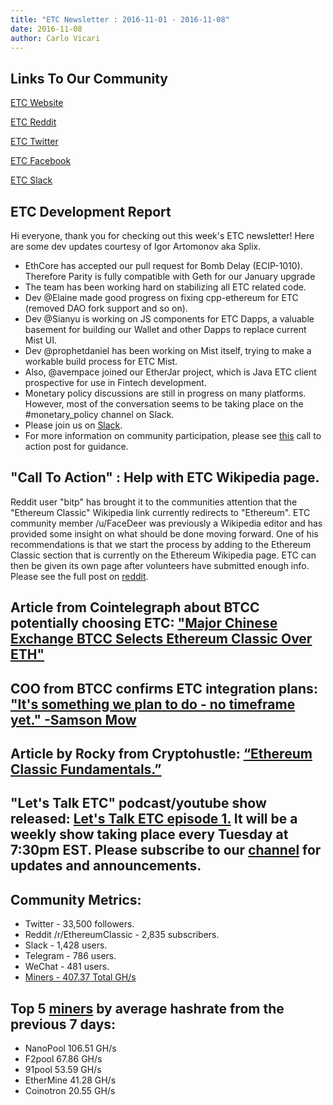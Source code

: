 ```yaml
---
title: "ETC Newsletter : 2016-11-01 - 2016-11-08"
date: 2016-11-08
author: Carlo Vicari
---
```


## Links To Our Community

[ETC Website](https://ethereumclassic.github.io/)

[ETC Reddit](https://www.reddit.com/r/EthereumClassic/)

[ETC Twitter](http://twitter.com/eth_classic)

[ETC Facebook](https://www.facebook.com/)

[ETC Slack](https://ethereumclassic.herokuapp.com/)

## ETC Development Report

Hi everyone, thank you for checking out this week's ETC newsletter! Here are some dev updates courtesy of Igor Artomonov aka Splix.

* EthCore has accepted our pull request for Bomb Delay (ECIP-1010). Therefore Parity is fully compatible with Geth for our January upgrade
* The team has been working hard on stabilizing all ETC related code.
* Dev @Elaine made good progress on fixing cpp-ethereum for ETC (removed DAO fork support and so on).
* Dev @Sianyu is working on JS components for ETC Dapps, a valuable basement for building our Wallet and other Dapps to replace current Mist UI.
* Dev @prophetdaniel has been working on Mist itself, trying to make a workable build process for ETC Mist.
* Also, @avempace joined our EtherJar project, which is Java ETC client prospective for use in Fintech development.
* Monetary policy discussions are still in progress on many platforms. However, most of the conversation seems to be taking place on the #monetary_policy channel on Slack.
* Please join us on [Slack](https://ethereumclassic.herokuapp.com/).
* For more information on community participation, please see [this](https://www.reddit.com/r/EthereumClassic/comments/4u4o61/call_for_action_what_can_i_do_to_help_ethereum/) call to action post for guidance.

## "Call To Action" : Help with ETC Wikipedia page.

Reddit user "bitp" has brought it to the communities attention that the "Ethereum Classic" Wikipedia link currently redirects to "Ethereum". ETC community member /u/FaceDeer was previously a Wikipedia editor and has provided some insight on what should be done moving forward. One of his recommendations is that we start the process by adding to the Ethereum Classic section that is currently on the Ethereum Wikipedia page. ETC can then be given its own page after volunteers have submitted enough info. Please see the full post on [reddit](https://www.reddit.com/r/EthereumClassic/comments/5bsj3c/ethereum_classic_redirects_to_ethereum_on/).

## Article from Cointelegraph about BTCC potentially choosing ETC: ["Major Chinese Exchange BTCC Selects Ethereum Classic Over ETH"](https://cointelegraph.com/news/major-chinese-exchange-btcc-selects-ethereum-classic-over-eth)

## COO from BTCC confirms ETC integration plans: ["It's something we plan to do - no timeframe yet." -Samson Mow​](https://twitter.com/Excellion/status/794953573264015360)

## Article by Rocky from Cryptohustle: [“Ethereum Classic Fundamentals.”](http://cryptohustle.com/Ethereum-Classic-Fundamentals)

## "Let's Talk ETC" podcast/youtube show released: [Let's Talk ETC episode 1.](https://www.youtube.com/watch?v=J35gvnA-L2c) It will be a weekly show taking place every Tuesday at 7:30pm EST. Please subscribe to our [channel](https://www.youtube.com/user/chrisseberino) for updates and announcements.

## Community Metrics:

* Twitter - 33,500 followers.
* Reddit /r/EthereumClassic - 2,835 subscribers.
* Slack - 1,428 users.
* Telegram - 786 users.
* WeChat - 481 users.
* [Miners - 407.37 Total GH/s](https://gastracker.io/stats/miners)

## Top 5 [miners](https://gastracker.io/stats/miners) by average hashrate from the previous 7 days:

* NanoPool 106.51 GH/s
* F2pool 67.86 GH/s
* 91pool 53.59 GH/s
* EtherMine 41.28 GH/s
* Coinotron 20.55 GH/s
